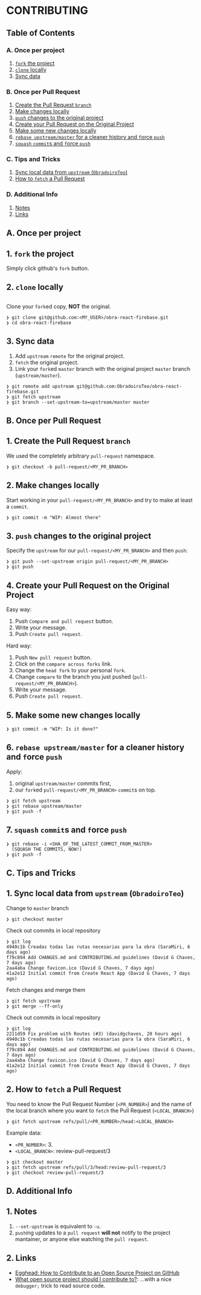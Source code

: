 # CONTRIBUTING

## Table of Contents

### A. Once per project

1. [`fork` the project](#fork-the-project)
2. [`clone` locally](#clone-locally)
3. [Sync data](#sync-data)

### B. Once per Pull Request

1. [Create the Pull Request `branch`](#create-the-pull-request-branch)
2. [Make changes locally](#make-changes-locally)
3. [`push` changes to the original project](#push-changes-to-the-original-project)
4. [Create your Pull Request on the Original Project](#create-your-pull-request-on-the-original-project)
5. [Make some new changes locally](#make-some-new-changes-locally)
6. [`rebase upstream/master` for a cleaner history and `f`orce `push`](#rebase-upstream-master-for-a-cleaner-history-and-force-push)
7. [`squash` `commit`s and `f`orce `push`](#squash-commits-and-force-update)

### C. Tips and Tricks

1. [Sync local data from `upstream` (`ObradoiroTeo`)](#sync-local-data-from-upstream)
2. [How to `fetch` a Pull Request](#how-to-fetch-a-pull-request)

### D. Additional Info

1. [Notes](#notes)
2. [Links](#links)

## A. Once per project

## <a id="fork-the-project">1. `fork` the project</a>

Simply click github's `fork` button.

## <a id="clone-locally">2. `clone` locally</a>

##

Clone your `fork`ed copy, **NOT** the original.

```console
❯ git clone git@github.com:<MY_USER>/obra-react-firebase.git
❯ cd obra-react-firebase
```

## <a id="sync-data">3. Sync data</a>

1. Add `upstream` `remote` for the original project.
2. `fetch` the original project.
3. Link your `fork`ed `master` branch with the original project `master` branch (`upstream/master`).

```console
❯ git remote add upstream git@github.com:ObradoiroTeo/obra-react-firebase.git
❯ git fetch upstream
❯ git branch --set-upstream-to=upstream/master master
```

## B. Once per Pull Request

## <a id="create-the-pull-request-branch">1. Create the Pull Request `branch`</a>

We used the completely arbitrary `pull-request` namespace.

```console
❯ git checkout -b pull-request/<MY_PR_BRANCH>
```

## <a id="make-changes-locally">2. Make changes locally</a>

Start working in your `pull-request/<MY_PR_BRANCH>` and try to make at least a `commit`.

```console
❯ git commit -m "WIP: Almost there"
```

## <a id="push-changes-to-the-original-project">3. `push` changes to the original project</a>

Specify the `upstream` for our `pull-request/<MY_PR_BRANCH>` and then `push`:

```console
❯ git push --set-upstream origin pull-request/<MY_PR_BRANCH>
❯ git push
```

## <a id="create-your-pull-request-on-the-original-project">4. Create your Pull Request on the Original Project</a>

Easy way:

1. Push `Compare and pull request` button.
2. Write your message.
3. Push `Create pull request`.

Hard way:

1. Push `New pull request` button.
2. Click on the `compare across forks` link.
3. Change the `head fork` to your personal `fork`.
4. Change `compare` to the branch you just pushed (`pull-request/<MY_PR_BRANCH>`).
5. Write your message.
6. Push `Create pull request`.

## <a id="make-some-new-changes-locally">5. Make some new changes locally</a>

```console
❯ git commit -m "WIP: Is it done?"
```

## <a id="rebase-upstream-master-for-a-cleaner-history-and-force-push">6. `rebase upstream/master` for a cleaner history and `f`orce `push`</a>

Apply:

1. original `upstream/master` commits first,
2. our `fork`ed `pull-request/<MY_PR_BRANCH>` `commit`s on top.

```console
❯ git fetch upstream
❯ git rebase upstream/master
❯ git push -f
```

## <a id="squash-commits-and-force-update">7. `squash` `commit`s and `f`orce `push`</a>

```console
❯ git rebase -i <SHA_OF_THE_LATEST_COMMIT_FROM_MASTER>
  (SQUASH THE COMMITS, NOW!)
❯ git push -f
```

## C. Tips and Tricks

## <a id="sync-local-data-from-upstream">1. Sync local data from `upstream` (`ObradoiroTeo`)</a>

Change to `master` branch

```
❯ git checkout master
```

Check out commits in local repository

```
❯ git log
4940c1b Creadas todas las rutas necesarias para la obra (SaraMiri, 6 days ago)
f79c894 Add CHANGES.md and CONTRIBUTING.md guidelines (David G Chaves, 7 days ago)
2aa4aba Change favicon.ico (David G Chaves, 7 days ago)
41a2e12 Initial commit from Create React App (David G Chaves, 7 days ago)
```

Fetch changes and merge them

```
❯ git fetch upstream
❯ git merge --ff-only
```

Check out commits in local repository

```
❯ git log
2211d59 Fix problem with Routes (#3) (davidgchaves, 20 hours ago)
4940c1b Creadas todas las rutas necesarias para la obra (SaraMiri, 6 days ago)
f79c894 Add CHANGES.md and CONTRIBUTING.md guidelines (David G Chaves, 7 days ago)
2aa4aba Change favicon.ico (David G Chaves, 7 days ago)
41a2e12 Initial commit from Create React App (David G Chaves, 7 days ago)
```

## <a id="how-to-fetch-a-pull-request">2. How to `fetch` a Pull Request</a>

You need to know the Pull Request Number (`<PR_NUMBER>`) and the name of the local branch where you want to `fetch` the Pull Request (`<LOCAL_BRANCH>`)

```
❯ git fetch upstream refs/pull/<PR_NUMBER>/head:<LOCAL_BRANCH>
```

Example data:

- `<PR_NUMBER>`: 3.
- `<LOCAL_BRANCH>`: review-pull-request/3

```
❯ git checkout master
❯ git fetch upstream refs/pull/3/head:review-pull-request/3
❯ git checkout review-pull-request/3
```

## D. Additional Info

## <a id="notes">1. Notes</a>

1. `--set-upstream` is equivalent to `-u`.
2. `push`ing updates to a `pull request` **will not** notify to the project mantainer, or anyone else watching the `pull request`.

## <a id="links">2. Links</a>

- [Egghead: How to Contribute to an Open Source Project on GitHub](https://egghead.io/courses/how-to-contribute-to-an-open-source-project-on-github)
- [What open source project should I contribute to?](https://medium.com/@kentcdodds/what-open-source-project-should-i-contribute-to-7d50ecfe1cb4#.dou36jj12): ...with a nice `debugger;` trick to read source code.
